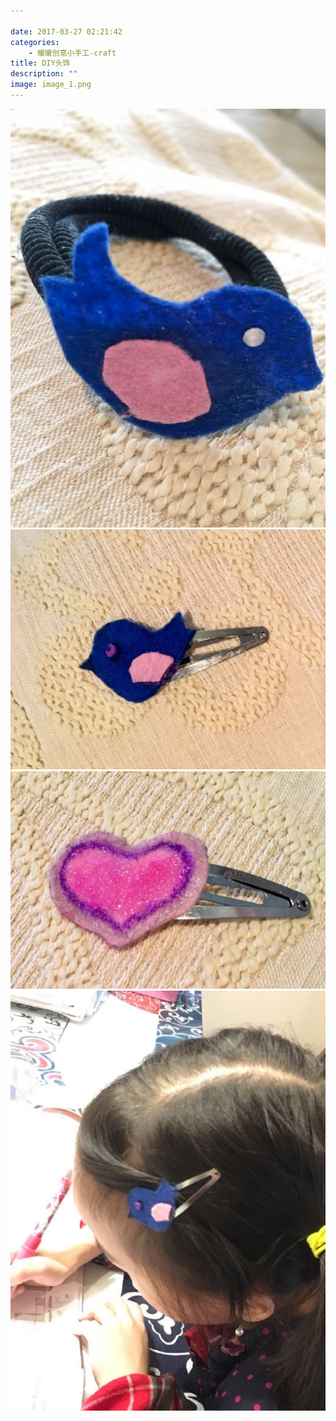 ```yaml
---

date: 2017-03-27 02:21:42
categories:
    - 暖暖创意小手工-craft
title: DIY头饰
description: ""
image: image_1.png
---
```


![](image_1.png)![](image_2.png)![](image_3.png)![](image_4.png)
